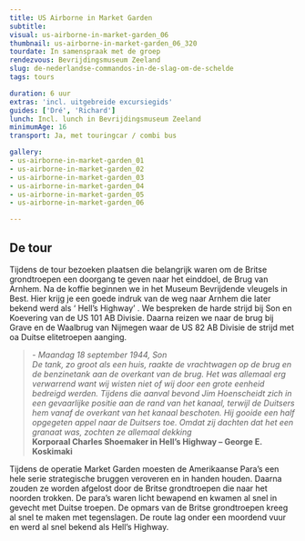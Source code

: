 ```yaml
---
title: US Airborne in Market Garden
subtitle:
visual: us-airborne-in-market-garden_06
thumbnail: us-airborne-in-market-garden_06_320
tourdate: In samenspraak met de groep
rendezvous: Bevrijdingsmuseum Zeeland
slug: de-nederlandse-commandos-in-de-slag-om-de-schelde
tags: tours

duration: 6 uur
extras: 'incl. uitgebreide excursiegids'
guides: ['Dré', 'Richard']
lunch: Incl. lunch in Bevrijdingsmuseum Zeeland
minimumAge: 16
transport: Ja, met touringcar / combi bus

gallery:
- us-airborne-in-market-garden_01
- us-airborne-in-market-garden_02
- us-airborne-in-market-garden_03
- us-airborne-in-market-garden_04
- us-airborne-in-market-garden_05
- us-airborne-in-market-garden_06

---
```


## De tour
Tijdens de tour bezoeken plaatsen die belangrijk waren om de Britse grondtroepen een doorgang te geven naar het einddoel, de Brug van Arnhem. Na de koffie beginnen we in het Museum Bevrijdende vleugels in Best. Hier krijg je een goede indruk van de weg naar Arnhem die later bekend werd als ‘ Hell’s Highway’ . We bespreken de harde strijd bij Son en Koevering van de US 101 AB Divisie. Daarna reizen we naar de brug bij Grave en de Waalbrug van Nijmegen waar de US 82 AB Divisie de strijd met  oa Duitse elitetroepen  aanging.

>*- Maandag 18 september 1944, Son  
De tank, zo groot als een huis,  raakte de vrachtwagen op de brug en de benzinetank aan de overkant van de brug. Het was allemaal erg verwarrend want wij wisten niet of wij door een grote eenheid bedreigd werden. Tijdens die aanval bevond Jim Hoenscheidt zich in een gevaarlijke positie aan de rand van het kanaal, terwijl de Duitsers hem vanaf de overkant van het kanaal beschoten. Hij gooide een half opgegeten appel naar de Duitsers toe. Omdat zij dachten dat het een granaat was, zochten ze allemaal dekking*  
**Korporaal Charles Shoemaker in Hell’s Highway – George E. Koskimaki**

Tijdens de operatie Market Garden moesten de Amerikaanse Para’s een hele serie strategische bruggen veroveren en in handen houden.  Daarna zouden ze worden afgelost door de Britse grondtroepen die naar het noorden trokken. De para’s waren licht bewapend en kwamen al snel in gevecht met Duitse troepen. De opmars van de Britse grondtroepen kreeg al snel te maken met tegenslagen. De route lag onder een moordend vuur en werd al snel bekend als Hell’s Highway.